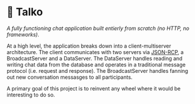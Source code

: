 # 🌮 Talko

*A fully functioning chat application built entierly from scratch (no HTTP, no 
frameworks)*.

At a high level, the application breaks down into a client-multiserver 
architecture. The client communicates with two servers via 
[JSON-RCP](https://www.jsonrpc.org/specification), a BroadcastServer and a 
DataServer. The DataServer handles reading and writing chat data from the 
database and operates in a traditional message protocol (i.e. request and 
response). The BroadcastServer handles fanning out new conversation messasges 
to all participants.

A primary goal of this project is to reinvent any wheel where it would be 
interesting to do so.
